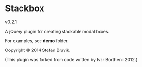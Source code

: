 Stackbox 
========

v0.2.1

A jQuery plugin for creating stackable modal boxes.

For examples, see **demo** folder.

Copyright © 2014 Stefan Bruvik.

(This plugin was forked from code written by Ivar Borthen i 2012.)
